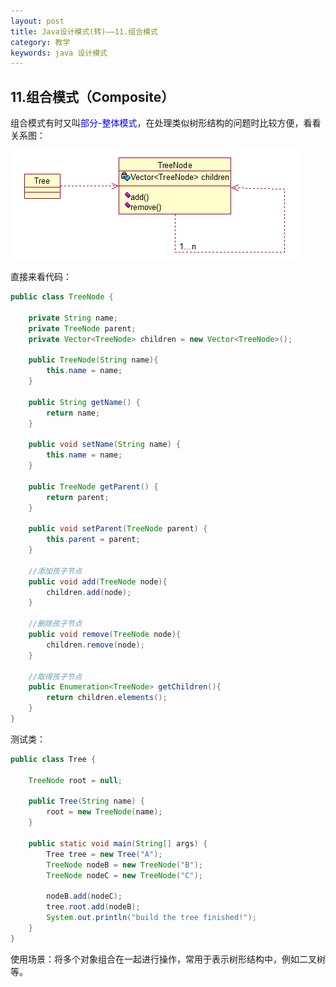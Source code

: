 ```yaml
---
layout: post
title: Java设计模式(转)——11.组合模式
category: 教学
keywords: java 设计模式
---
```


## 11.组合模式（Composite）

组合模式有时又叫<font color="blue">部分-整体模式</font>，在处理类似树形结构的问题时比较方便，看看关系图：

<img src="/assets/img/content20.png">

直接来看代码：

``` java
public class TreeNode {
	
	private String name;
	private TreeNode parent;
	private Vector<TreeNode> children = new Vector<TreeNode>();
	
	public TreeNode(String name){
		this.name = name;
	}

	public String getName() {
		return name;
	}

	public void setName(String name) {
		this.name = name;
	}

	public TreeNode getParent() {
		return parent;
	}

	public void setParent(TreeNode parent) {
		this.parent = parent;
	}
	
	//添加孩子节点
	public void add(TreeNode node){
		children.add(node);
	}
	
	//删除孩子节点
	public void remove(TreeNode node){
		children.remove(node);
	}
	
	//取得孩子节点
	public Enumeration<TreeNode> getChildren(){
		return children.elements();
	}
}
```

测试类：

``` java
public class Tree {

	TreeNode root = null;

	public Tree(String name) {
		root = new TreeNode(name);
	}

	public static void main(String[] args) {
		Tree tree = new Tree("A");
		TreeNode nodeB = new TreeNode("B");
		TreeNode nodeC = new TreeNode("C");
		
		nodeB.add(nodeC);
		tree.root.add(nodeB);
		System.out.println("build the tree finished!");
	}
}
```

使用场景：将多个对象组合在一起进行操作，常用于表示树形结构中，例如二叉树等。